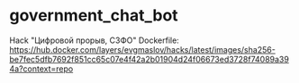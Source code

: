 # government_chat_bot
Hack "Цифровой прорыв, СЗФО" 
Dockerfile: https://hub.docker.com/layers/evgmaslov/hacks/latest/images/sha256-be7fec5dfb7692f851cc65c07e4f42a2b01904d24f06673ed3728f74089a394a?context=repo
